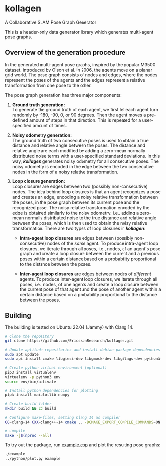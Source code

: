 # kollagen

A Collaborative SLAM Pose Graph Generator

This is a header-only data generator library which generates multi-agent pose graphs.

## Overview of the generation procedure

In the generated multi-agent pose graphs, inspired by the popular M3500 dataset, introduced by [Olson et al. in 2006](http://rvsn.csail.mit.edu/content/eolson/graphoptim/eolson-graphoptim2006.pdf), the agents move on a planar grid world.
The pose graph consists of nodes and edges, where the nodes represent the poses of the agents and the edges represent a relative transformation from one pose to the other.

The pose graph generation has three major components:
1. **Ground truth generation:**  
To generate the ground truth of each agent, we first let each agent turn randomly by -180, -90, 0, or 90 degrees.
Then the agent moves a pre-defined amount of steps in that direction. 
This is repeated for a user-specified amount of times.

2. **Noisy odometry generation:**  
The ground truth of two consecutive poses is used to obtain a true distance and relative angle between the poses. 
The distance and relative angle are each modified by adding a zero-mean normally distributed noise terms with a user-specified standard deviations. 
In this way, ***kollagen*** generates noisy odometry for all consecutive poses. The noisy odometry is encoded in the edge between the two consecutive nodes in the form of a noisy relative transformation.

3. **Loop closure generation:**  
Loop closures are edges between two (possibly non-consecutive) nodes. The idea behind loop closures is that an agent recognizes a pose and creates an edge, encoding a noisy relative transformation between the poses, in the pose graph between its current pose and the recognized pose. 
The noisy relative transformation encoded by the edge is obtained similarly to the noisy odometry, i.e., adding a zero-mean normally distributed noise to the true distance and relative angle between the poses, which is then used to obtain the noisy relative transformation.
There are two types of loop closures in ***kollagen***:  

   - **Intra-agent loop closures** are edges between (possibly non-consecutive) nodes of the *same* agent. To produce intra-agent loop closures, we iterate through all poses, i.e., nodes, of an agent's pose graph and create a loop closure between the current and a previous poses within a certain distance based on a probability proportional to the distance between the poses.
   
   - **Inter-agent loop closures** are edges between nodes of *different* agents. To produce inter-agent loop closures, we iterate through all poses, i.e., nodes, of one agents and create a loop closure between the current pose of that agent and the pose of another agent within a certain distance based on a probability proportional to the distance between the poses. 

## Building

The building is tested on Ubuntu 22.04 (Jammy) with Clang 14.

```bash
# Clone the repository
git clone https://github.com/EricssonResearch/kollagen.git

# Update aptitude repositories and install debian-package dependencies
sudo apt update
sudo apt install cmake libgtest-dev libgmock-dev libgflags-dev python3-pip clang-14 ffmpeg doxygen

# Create python virtual environment (optional)
pip3 install virtualenv
virtualenv -p python3 env
source env/bin/activate

# Install python dependencies for plotting
pip3 install matplotlib numpy

# Create build folder
mkdir build && cd build

# Configure make-files, setting Clang 14 as compiler
CC=clang-14 CXX=clang++-14 cmake .. -DCMAKE_EXPORT_COMPILE_COMMANDS=ON -DCMAKE_INSTALL_PREFIX="./install" -DDATAGEN_ENABLE_TESTS=OFF -DDATAGEN_ENABLE_GTSAM=OFF

# Compile
make -j$(nproc --all)
```

To try out the package, run [example.cpp](src/example.cpp) and plot the
resulting pose graphs:

```bash
./example
../python/plot.py example
```
